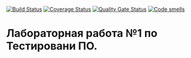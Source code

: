 [![Build Status](https://travis-ci.com/KulakovAlexey/KAR.svg?branch=master)](https://travis-ci.com/KulakovAlexey/KAR)
[![Coverage Status](https://coveralls.io/repos/github/KulakovAlexey/KAR/badge.svg?branch=master)](https://coveralls.io/github/KulakovAlexey/KAR?branch=master)
[![Quality Gate Status](https://sonarcloud.io/api/project_badges/measure?project=KulakovAlexey_KAR&metric=alert_status)](https://sonarcloud.io/dashboard?id=KulakovAlexey_KAR)
[![Code smells](https://sonarcloud.io/api/project_badges/measure?project=KulakovAlexey_KAR&metric=code_smells)](https://sonarcloud.io/dashboard?id=KulakovAlexey_KAR)

# Лабораторная работа №1 по Тестировани ПО.
